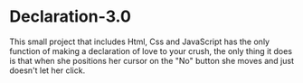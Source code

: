 # Declaration-3.0
This small project that includes Html, Css and JavaScript has the only function of making a declaration of love to your crush, the only thing it does is that when she positions her cursor on the "No" button she moves and just doesn't let her click.
